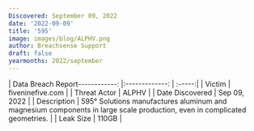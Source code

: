 ```yaml
---
Discovered: September 09, 2022
date: '2022-09-09'
title: '595'
image: images/blog/ALPHV.png
author: Breachsense Support
draft: false
yearmonths: 2022/september
---
```


| Data Breach Report------------:     |:-------------:    | :-----:|
| Victim      | fiveninefive.com      | 
| Threat Actor      | ALPHV      | 
| Date Discovered      | Sep 09, 2022      | 
| Description      | 595° Solutions manufactures aluminum and magnesium components in large scale production, even in complicated geometries.       | 
| Leak Size      | 110GB      | 

